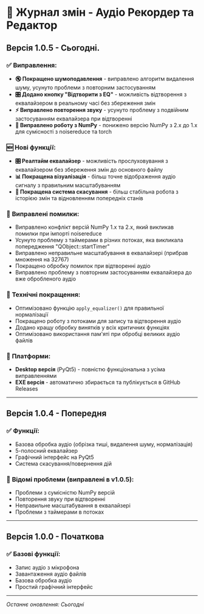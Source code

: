 # 📝 Журнал змін - Аудіо Рекордер та Редактор

## Версія 1.0.5 - Сьогодні.

### ✅ **Виправлення:**
- **🔇 Покращено шумоподавлення** - виправлено алгоритм видалення шуму, усунуто проблеми з повторним застосуванням
- **🎛️ Додано кнопку "Відтворити з EQ"** - можливість відтворення з еквалайзером в реальному часі без збереження змін
- **⚡ Виправлено повторення звуку** - усунуто проблему з подвійним застосуванням еквалайзера при відтворенні
- **🔧 Виправлено роботу з NumPy** - понижено версію NumPy з 2.x до 1.x для сумісності з noisereduce та torch

### 🆕 **Нові функції:**
- **🎛️ Реалтайм еквалайзер** - можливість прослуховування з еквалайзером без збереження змін до основного файлу
- **📊 Покращена візуалізація** - більш точне відображення аудіо сигналу з правильним масштабуванням
- **🔄 Покращена система скасування** - більш стабільна робота з історією змін та відновленням попередніх станів

### 🐛 **Виправлені помилки:**
- Виправлено конфлікт версій NumPy 1.x та 2.x, який викликав помилки при імпорті noisereduce
- Усунуто проблему з таймерами в різних потоках, яка викликала попередження "QObject::startTimer"
- Виправлено неправильне масштабування в еквалайзері (прибрав множення на 32767)
- Покращено обробку помилок при відтворенні аудіо
- Виправлено проблему з повторним застосуванням еквалайзера до вже обробленого аудіо

### 🔧 **Технічні покращення:**
- Оптимізовано функцію `apply_equalizer()` для правильної нормалізації
- Покращено роботу з потоками для запису та відтворення аудіо
- Додано кращу обробку винятків у всіх критичних функціях
- Оптимізовано використання пам'яті при обробці великих аудіо файлів

### 📱 **Платформи:**
- **Desktop версія** (PyQt5) - повністю функціональна з усіма виправленнями
- **EXE версія** - автоматично збирається та публікується в GitHub Releases

---

## Версія 1.0.4 - Попередня

### ✅ **Функції:**
- Базова обробка аудіо (обрізка тиші, видалення шуму, нормалізація)
- 5-полосний еквалайзер
- Графічний інтерфейс на PyQt5
- Система скасування/повернення дій

### 🐛 **Відомі проблеми (виправлені в v1.0.5):**
- Проблеми з сумісністю NumPy версій
- Повторення звуку при відтворенні
- Неправильне масштабування в еквалайзері
- Проблеми з таймерами в потоках 

---

## Версія 1.0.0 - Початкова

### ✅ **Базові функції:**
- Запис аудіо з мікрофона
- Завантаження аудіо файлів
- Базова обробка аудіо
- Простий графічний інтерфейс

---

*Останнє оновлення: Сьогодні*
